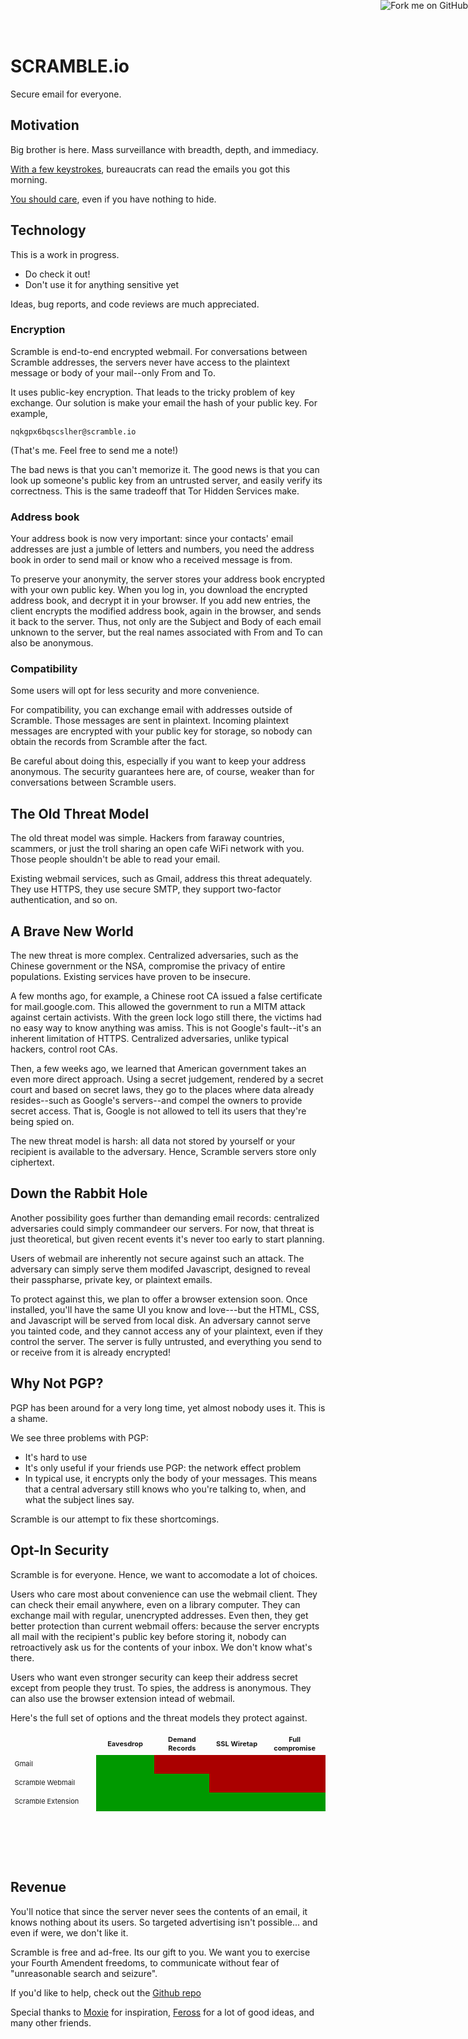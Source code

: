 <style>
body { width:600px }
td.sec { background:#090 }
td.ins { background:#a00 }
table { layout:fixed }
th,td { font-size:11px; width:100px; height:30px; border:1px solid transparent; cursor:pointer; }
th.label,td.label { width:180px }
div#explanation { font-size:11px; width: 600px; height:60px; margin:20px 6px; }
</style>

<a href="https://github.com/dcposch/scramble"><img style="position: absolute; top: 0; right: 0; border: 0;" src="https://s3.amazonaws.com/github/ribbons/forkme_right_gray_6d6d6d.png" alt="Fork me on GitHub"></a>

SCRAMBLE.io
===========
Secure email for everyone.

Motivation
------
Big brother is here. Mass surveillance with breadth, depth, and immediacy.

[With a few keystrokes](http://www.theguardian.com/world/2013/jul/31/nsa-top-secret-program-online-data), bureaucrats can read the emails you got this morning.

[You should care](http://www.thoughtcrime.org/blog/we-should-all-have-something-to-hide/), even if you have nothing to hide.


Technology
-------

This is a work in progress. 

- Do check it out! 
- Don't use it for anything sensitive yet

Ideas, bug reports, and code reviews are much appreciated.

### Encryption

Scramble is end-to-end encrypted webmail. For conversations between Scramble addresses, the servers never have access to the plaintext message or body of your mail--only From and To. 

It uses public-key encryption. That leads to the tricky problem of key exchange. Our solution is make your email the hash of your public key. For example,

    nqkgpx6bqscslher@scramble.io

(That's me. Feel free to send me a note!)

The bad news is that you can't memorize it. The good news is that you can look up someone's public key from an untrusted server, and easily verify its correctness.
This is the same tradeoff that Tor Hidden Services make.

### Address book

Your address book is now very important: since your contacts' email addresses are just a jumble of letters and numbers, you need the address book in order to send mail or know who a received message is from.

To preserve your anonymity, the server stores your address book encrypted with your own public key. When you log in, you download the encrypted address book, and decrypt it in your browser. If you add new entries, the client encrypts the modified address book, again in the browser, and sends it back to the server. Thus, not only are the Subject and Body of each email unknown to the server, but the real names associated with From and To can also be anonymous.


### Compatibility

Some users will opt for less security and more convenience.

For compatibility, you can exchange email with addresses outside of Scramble. Those messages are sent in plaintext. Incoming plaintext messages are encrypted with your public key for storage, so nobody can obtain the records from Scramble after the fact. 

Be careful about doing this, especially if you want to keep your address anonymous. The security guarantees here are, of course, weaker than for conversations between Scramble users.


The Old Threat Model
------------
The old threat model was simple. Hackers from faraway countries, scammers, or just the troll sharing an open cafe WiFi network with you.
Those people shouldn't be able to read your email.

Existing webmail services, such as Gmail, address this threat adequately. They use HTTPS, they use secure SMTP, they support two-factor authentication, and so on.

A Brave New World
-------
The new threat is more complex. Centralized adversaries, such as the Chinese government or the NSA, compromise the privacy of entire populations. Existing services have proven to be insecure.

A few months ago, for example, a Chinese root CA issued a false certificate for mail.google.com. This allowed the government to run a MITM attack against certain activists. With the green lock logo still there, the victims had no easy way to know anything was amiss. This is not Google's fault--it's an inherent limitation of HTTPS. Centralized adversaries, unlike typical hackers, control root CAs.

Then, a few weeks ago, we learned that American government takes an even more direct approach. Using a secret judgement, rendered by a secret court and based on secret laws, they go to the places where data already resides--such as Google's servers--and compel the owners to provide secret access. That is, Google is not allowed to tell its users that they're being spied on. 

The new threat model is harsh: all data not stored by yourself or your recipient is available to the adversary. Hence, Scramble servers store only ciphertext. 


Down the Rabbit Hole
---------
Another possibility goes further than demanding email records: centralized adversaries could simply commandeer our servers.
For now, that threat is just theoretical, but given recent events it's never too early to start planning.

Users of webmail are inherently not secure against such an attack. The adversary can simply serve them modifed Javascript, designed to reveal their passpharse, private key, or plaintext emails.

To protect against this, we plan to offer a browser extension soon. Once installed, you'll have the same UI you know and love---but the HTML, CSS, and Javascript will be served from local disk. An adversary cannot serve you tainted code, and they cannot access any of your plaintext, even if they control the server. The server is fully untrusted, and everything you send to or receive from it is already encrypted!


Why Not PGP?
---------
PGP has been around for a very long time, yet almost nobody uses it.
This is a shame.

We see three problems with PGP:

- It's hard to use
- It's only useful if your friends use PGP: the network effect problem
- In typical use, it encrypts only the body of your messages. This means that a central adversary still knows who you're talking to, when, and what the subject lines say.

Scramble is our attempt to fix these shortcomings.

Opt-In Security
--------
Scramble is for everyone. Hence, we want to accomodate a lot of choices.

Users who care most about convenience can use the webmail client. They can check their email anywhere, even on a library computer. They can exchange mail with regular, unencrypted addresses. Even then, they get better protection than current webmail offers: because the server encrypts all mail with the recipient's public key before storing it, nobody can retroactively ask us for the contents of your inbox. We don't know what's there.

Users who want even stronger security can keep their address secret except from people they trust. To spies, the address is anonymous. They can also use the browser extension intead of webmail.

Here's the full set of options and the threat models they protect against.

<table>
<tr>    <th class="label"></th>
        <th class="ev">Eavesdrop</th>     <th class="dc">Demand Records</th> <th class="wt">SSL Wiretap</th>       <th class="fc">Full compromise</th>
</tr>
<tr>    <td class="label gmail">Gmail</td>
        <td class="ev gmail sec"></td>    <td class="dc gmail ins"></td>     <td class="wt gmail ins"></td>    <td class="fc gmail ins"></td>
</tr>
<tr>    <td class="label scrwb">Scramble Webmail</td>
        <td class="ev scrwb sec"></td>    <td class="dc scrwb sec"></td>     <td class="wt scrwb ins"></td>    <td class="fc scrwb ins"></td>
</tr>
<tr>    <td class="label screx">Scramble Extension</td>
        <td class="ev screx sec"></td>    <td class="dc screx sec"></td>     <td class="wt screx sec"></td>    <td class="fc screx sec"></td>
</tr>
</table>
<div id="explanation"></div>

<script type="text/javascript" src="/js/jquery.min.js"></script>
<script type="text/javascript">
var defaultText = "Mouse over for explanation...";
$("#explanation").text(defaultText);
$("table").mouseleave(function(){
    $("#explanation").text(defaultText);
});

function show(sel, text) {
    $(sel).mouseover(function(){$("#explanation").html(text)})
}

show("td.label.gmail", "GMail and other webmail programs.")
show("td.label.scrwb", "Scramble.io website. You share your email only with people you trust.")
show("td.label.screx", "Scramble.io Chrome extension. You share your email only with people you trust.")

show("th.ev", "Someone is capturing your packets, for example on open WiFi or at your ISP.");
show("th.dc", "A central adversary compels the host to hand over email records.");
show("th.wt", "A central adversary with the power to issue a fake certificate and execute a MITM attack. <br/>"+
              "Also beware of SSL stripping. Scramble.io is HTTPS only, if you ever see http://scramble.io, don't log in!");
show("th.fc", "A central adversary compels the host to serve broken Javascript. <br/>"+
              "Alternatively, the host is owned by hackers.");

show("td.ev.gmail", "Programs like Gmail use HTTP and secure SMTP to defend against eavesdroppers.");
show("td.ev.scrwb", "Scramble uses HTTPS to defend against eavesdroppers. They can't even see the encrypted private key to attempt passphrase cracking.");
show("td.ev.screx", "Scramble uses HTTPS to defend against eavesdroppers. They can't even see the encrypted private key to attempt passphrase cracking.");

show("td.dc.gmail", "With National Security Letters and other tools, central adversaries can spy on traditional webmail.");
show("td.dc.scrwb", "Scramble servers never see the plaintext of message bodies, subjects, or address books.<br/>" +
                    "The servers only know the From and To addresses.<br/>" +
                    "If you share your address only with people you trust, spies might not even know which public key is yours.");
show("td.dc.screx", "Scramble servers never see the plaintext of message bodies, subjects, or address books.<br/>" +
                    "The servers only know the From and To addresses.<br/>" +
                    "If you share your address only with people you trust, spies might not even know which public key is yours.");

show("td.wt.gmail", "With a man-in-the-middle attack, adversaries can passively read webmail contents.");
show("td.wt.scrwb", "With a man-in-the-middle attack, adversaries can actively insert malicious Javascript to break Scramble's security.");
show("td.wt.screx", "The browser extension does not download any code from the server. <br/>"+
                    "It treats the server as fully untrusted, so even with an SSL wiretap, your mail should be secure.");

show("td.fc.gmail", "If they control the server, adversaries can do anything.");
show("td.fc.scrwb", "If they control the server, adversaries can actively insert malicious Javascript to break Scramble's security.");
show("td.fc.screx", "The browser extension does not download any code from the server. <br/>"+
                    "It treats the server as fully untrusted, so even if the server is compromised, your mail should be secure.<br/>" +
                    "(The service might stop working, but it won't reveal your plaintexts.)");
</script>

Revenue
------
You'll notice that since the server never sees the contents of an email, it knows nothing about its users. So targeted advertising isn't possible... and even if were, we don't like it.

Scramble is free and ad-free. Its our gift to you. We want you to exercise your Fourth Amendent freedoms, to communicate without fear of "unreasonable search and seizure".

If you'd like to help, check out the [Github repo](http://github.com/dcposch/scramble)

Special thanks to <a href="http://moxie.org">Moxie</a> for inspiration, <a href="http://feross.org">Feross</a> for a lot of good ideas, and many other friends.
